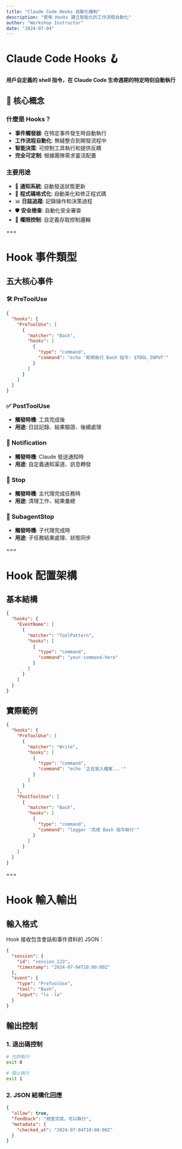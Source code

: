 ```yaml
---
title: "Claude Code Hooks 自動化機制"
description: "使用 Hooks 建立智能化的工作流程自動化"
author: "Workshop Instructor"
date: "2024-07-04"
---
```


# Claude Code Hooks 🪝

**用戶自定義的 shell 指令，在 Claude Code 生命週期的特定時刻自動執行**

## 🎯 核心概念

### 什麼是 Hooks？
- **事件觸發器**: 在特定事件發生時自動執行
- **工作流程自動化**: 無縫整合到開發流程中
- **智能決策**: 可控制工具執行和提供反饋
- **完全可定制**: 根據團隊需求靈活配置

### 主要用途
- 📢 **通知系統**: 自動發送狀態更新
- 🎨 **程式碼格式化**: 自動美化和修正程式碼
- 📊 **日誌追蹤**: 記錄操作和決策過程
- 🛡️ **安全檢查**: 自動化安全審查
- 🔐 **權限控制**: 自定義存取控制邏輯

===

# Hook 事件類型

## 五大核心事件

### 🛠️ PreToolUse
```json
{
  "hooks": {
    "PreToolUse": [
      {
        "matcher": "Bash",
        "hooks": [
          {
            "type": "command",
            "command": "echo '即將執行 Bash 指令: $TOOL_INPUT'"
          }
        ]
      }
    ]
  }
}
```

### ✅ PostToolUse
- **觸發時機**: 工具完成後
- **用途**: 日誌記錄、結果驗證、後續處理

### 🔔 Notification
- **觸發時機**: Claude 發送通知時
- **用途**: 自定義通知渠道、訊息轉發

### 🏁 Stop
- **觸發時機**: 主代理完成任務時
- **用途**: 清理工作、結果彙總

### 🤖 SubagentStop
- **觸發時機**: 子代理完成時
- **用途**: 子任務結果處理、狀態同步

===

# Hook 配置架構

## 基本結構
```json
{
  "hooks": {
    "EventName": [
      {
        "matcher": "ToolPattern",
        "hooks": [
          {
            "type": "command",
            "command": "your-command-here"
          }
        ]
      }
    ]
  }
}
```

## 實際範例
```json
{
  "hooks": {
    "PreToolUse": [
      {
        "matcher": "Write",
        "hooks": [
          {
            "type": "command", 
            "command": "echo '正在寫入檔案...'"
          }
        ]
      }
    ],
    "PostToolUse": [
      {
        "matcher": "Bash",
        "hooks": [
          {
            "type": "command",
            "command": "logger '完成 Bash 指令執行'"
          }
        ]
      }
    ]
  }
}
```

===

# Hook 輸入輸出

## 輸入格式
Hook 接收包含會話和事件資料的 JSON：
```json
{
  "session": {
    "id": "session_123",
    "timestamp": "2024-07-04T10:00:00Z"
  },
  "event": {
    "type": "PreToolUse",
    "tool": "Bash",
    "input": "ls -la"
  }
}
```

## 輸出控制
### 1. 退出碼控制
```bash
# 允許執行
exit 0

# 阻止執行
exit 1
```

### 2. JSON 結構化回應
```json
{
  "allow": true,
  "feedback": "檢查完成，可以執行",
  "metadata": {
    "checked_at": "2024-07-04T10:00:00Z"
  }
}
```
